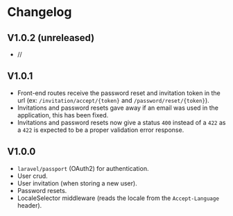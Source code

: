 # Changelog

## V1.0.2 (unreleased)
- //


## V1.0.1
- Front-end routes receive the password reset and invitation token in the url (ex: `/invitation/accept/{token}` and `/password/reset/{token}`).
- Invitations and password resets gave away if an email was used in the application, this has been fixed.
- Invitations and password resets now give a status `400` instead of a `422` as a `422` is expected to be a proper validation error response. 

## V1.0.0
- `laravel/passport` (OAuth2) for authentication.
- User crud.
- User invitation (when storing a new user).
- Password resets.
- LocaleSelector middleware (reads the locale from the `Accept-Language` header).
